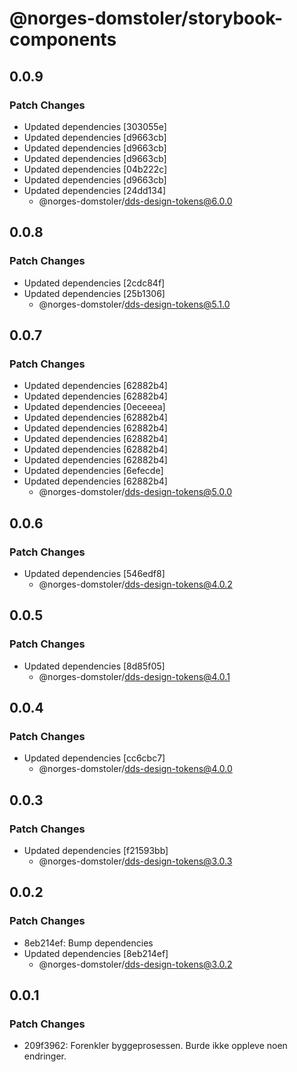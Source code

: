 # @norges-domstoler/storybook-components

## 0.0.9

### Patch Changes

- Updated dependencies [303055e]
- Updated dependencies [d9663cb]
- Updated dependencies [d9663cb]
- Updated dependencies [d9663cb]
- Updated dependencies [04b222c]
- Updated dependencies [d9663cb]
- Updated dependencies [24dd134]
  - @norges-domstoler/dds-design-tokens@6.0.0

## 0.0.8

### Patch Changes

- Updated dependencies [2cdc84f]
- Updated dependencies [25b1306]
  - @norges-domstoler/dds-design-tokens@5.1.0

## 0.0.7

### Patch Changes

- Updated dependencies [62882b4]
- Updated dependencies [62882b4]
- Updated dependencies [0eceeea]
- Updated dependencies [62882b4]
- Updated dependencies [62882b4]
- Updated dependencies [62882b4]
- Updated dependencies [62882b4]
- Updated dependencies [62882b4]
- Updated dependencies [6efecde]
- Updated dependencies [62882b4]
  - @norges-domstoler/dds-design-tokens@5.0.0

## 0.0.6

### Patch Changes

- Updated dependencies [546edf8]
  - @norges-domstoler/dds-design-tokens@4.0.2

## 0.0.5

### Patch Changes

- Updated dependencies [8d85f05]
  - @norges-domstoler/dds-design-tokens@4.0.1

## 0.0.4

### Patch Changes

- Updated dependencies [cc6cbc7]
  - @norges-domstoler/dds-design-tokens@4.0.0

## 0.0.3

### Patch Changes

- Updated dependencies [f21593bb]
  - @norges-domstoler/dds-design-tokens@3.0.3

## 0.0.2

### Patch Changes

- 8eb214ef: Bump dependencies
- Updated dependencies [8eb214ef]
  - @norges-domstoler/dds-design-tokens@3.0.2

## 0.0.1

### Patch Changes

- 209f3962: Forenkler byggeprosessen. Burde ikke oppleve noen endringer.
